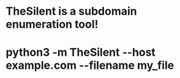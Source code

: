 ﻿# TheSilent is a subdomain enumeration tool!
# 
# python3 -m TheSilent --host example.com --filename my_file
